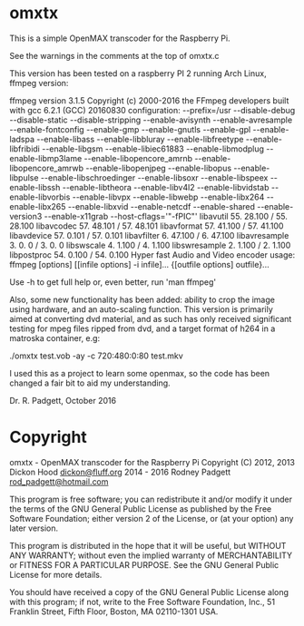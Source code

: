 omxtx
=====

This is a simple OpenMAX transcoder for the Raspberry Pi.

See the warnings in the comments at the top of omxtx.c

This version has been tested on a raspberry PI 2 running Arch Linux, ffmpeg version:

ffmpeg version 3.1.5 Copyright (c) 2000-2016 the FFmpeg developers
  built with gcc 6.2.1 (GCC) 20160830
  configuration: --prefix=/usr --disable-debug --disable-static --disable-stripping --enable-avisynth --enable-avresample --enable-fontconfig --enable-gmp --enable-gnutls --enable-gpl --enable-ladspa --enable-libass --enable-libbluray --enable-libfreetype --enable-libfribidi --enable-libgsm --enable-libiec61883 --enable-libmodplug --enable-libmp3lame --enable-libopencore_amrnb --enable-libopencore_amrwb --enable-libopenjpeg --enable-libopus --enable-libpulse --enable-libschroedinger --enable-libsoxr --enable-libspeex --enable-libssh --enable-libtheora --enable-libv4l2 --enable-libvidstab --enable-libvorbis --enable-libvpx --enable-libwebp --enable-libx264 --enable-libx265 --enable-libxvid --enable-netcdf --enable-shared --enable-version3 --enable-x11grab --host-cflags='"-fPIC"'
  libavutil      55. 28.100 / 55. 28.100
  libavcodec     57. 48.101 / 57. 48.101
  libavformat    57. 41.100 / 57. 41.100
  libavdevice    57.  0.101 / 57.  0.101
  libavfilter     6. 47.100 /  6. 47.100
  libavresample   3.  0.  0 /  3.  0.  0
  libswscale      4.  1.100 /  4.  1.100
  libswresample   2.  1.100 /  2.  1.100
  libpostproc    54.  0.100 / 54.  0.100
Hyper fast Audio and Video encoder
usage: ffmpeg [options] [[infile options] -i infile]... {[outfile options] outfile}...

Use -h to get full help or, even better, run 'man ffmpeg'

Also, some new functionality has been added: ability to crop the image using hardware, and an
auto-scaling function. This version is primarily aimed at converting dvd material,
and as such has only received significant testing for mpeg files ripped from dvd, and a target
format of h264 in a matroska container, e.g:

./omxtx test.vob -ay -c 720:480:0:80 test.mkv

I used this as a project to learn some openmax, so the code has been changed a fair bit to aid
my understanding.

Dr. R. Padgett, October 2016

Copyright
=========

omxtx - OpenMAX transcoder for the Raspberry Pi
Copyright (C) 2012, 2013 Dickon Hood <dickon@fluff.org>
              2014 - 2016 Rodney Padgett <rod_padgett@hotmail.com>

This program is free software; you can redistribute it and/or modify
it under the terms of the GNU General Public License as published by
the Free Software Foundation; either version 2 of the License, or
(at your option) any later version.

This program is distributed in the hope that it will be useful,
but WITHOUT ANY WARRANTY; without even the implied warranty of
MERCHANTABILITY or FITNESS FOR A PARTICULAR PURPOSE.  See the
GNU General Public License for more details.

You should have received a copy of the GNU General Public License along
with this program; if not, write to the Free Software Foundation, Inc.,
51 Franklin Street, Fifth Floor, Boston, MA 02110-1301 USA.
